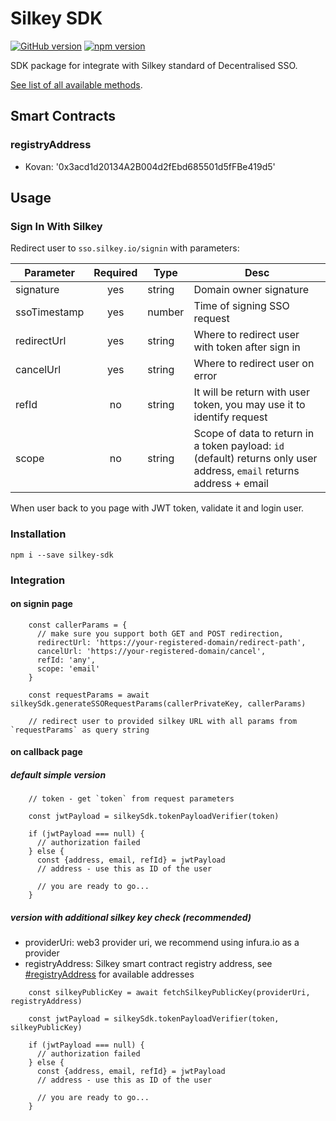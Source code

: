 # Silkey SDK
[![GitHub version](https://badge.fury.io/gh/Silkey-Team%2Fsilkey-sdk.svg)](https://badge.fury.io/gh/Silkey-Team%2Fsilkey-sdk)
[![npm version](https://badge.fury.io/js/silkey-sdk.svg)](//npmjs.com/package/silkey-sdk)

SDK package for integrate with Silkey standard of Decentralised SSO.

[See list of all available methods](./DOCS.md).

## Smart Contracts

### registryAddress
- Kovan: '0x3acd1d20134A2B004d2fEbd685501d5fFBe419d5'

## Usage

### Sign In With Silkey

Redirect user to `sso.silkey.io/signin` with parameters:

| Parameter     | Required  | Type | Desc |
| ------------- |:---------:| ----- | ----- |
| signature     | yes | string | Domain owner signature |
| ssoTimestamp  | yes | number | Time of signing SSO request |
| redirectUrl   | yes | string | Where to redirect user with token after sign in |
| cancelUrl     | yes | string | Where to redirect user on error |
| refId         | no  | string | It will be return with user token, you may use it to identify request |
| scope         | no  | string | Scope of data to return in a token payload: `id` (default) returns only user address, `email` returns address + email |


When user back to you page with JWT token, validate it and login user.

### Installation

```
npm i --save silkey-sdk
```

### Integration

#### on signin page

```    
    const callerParams = {
      // make sure you support both GET and POST redirection,
      redirectUrl: 'https://your-registered-domain/redirect-path', 
      cancelUrl: 'https://your-registered-domain/cancel',
      refId: 'any',
      scope: 'email'
    }
    
    const requestParams = await silkeySdk.generateSSORequestParams(callerPrivateKey, callerParams)

    // redirect user to provided silkey URL with all params from `requestParams` as query string
```

#### on callback page 

##### default simple version

```
    // token - get `token` from request parameters

    const jwtPayload = silkeySdk.tokenPayloadVerifier(token)

    if (jwtPayload === null) {
      // authorization failed
    } else {
      const {address, email, refId} = jwtPayload
      // address - use this as ID of the user

      // you are ready to go...
    }
```

##### version with additional silkey key check (recommended)

- providerUri: web3 provider uri, we recommend using infura.io as a provider
- registryAddress: Silkey smart contract registry address, see [#registryAddress](#registryAddress) for available addresses

```
    const silkeyPublicKey = await fetchSilkeyPublicKey(providerUri, registryAddress)

    const jwtPayload = silkeySdk.tokenPayloadVerifier(token, silkeyPublicKey)

    if (jwtPayload === null) {
      // authorization failed
    } else {
      const {address, email, refId} = jwtPayload
      // address - use this as ID of the user

      // you are ready to go...
    }
```
